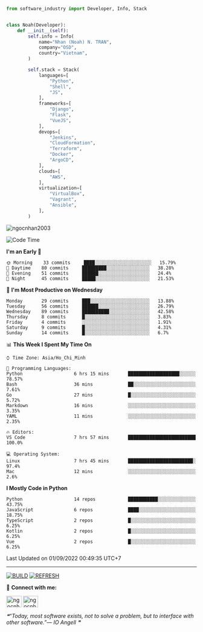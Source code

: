 ```python
from software_industry import Developer, Info, Stack


class Noah(Developer):
    def __init__(self):
        self.info = Info(
            name="Nhan (Noah) N. TRAN",
            company="OSD",
            country="Vietnam",
        )

        self.stack = Stack(
            languages=[
                "Python",
                "Shell",
                "JS",
            ],
            frameworks=[
                "Django",
                "Flask",
                "VueJS",
            ],
            devops=[
                "Jenkins",
                "CloudFormation",
                "Terraform",
                "Docker",
                "ArgoCD",
            ],
            clouds=[
                "AWS",
            ],
            virtualization=[
                "VirtualBox",
                "Vagrant",
                "Ansible",
            ],
        )
```
<img src="https://komarev.com/ghpvc/?username=ngocnhan2003&label=Profile%20views&color=0e75b6&style=flat" alt="ngocnhan2003" /> 

<!--START_SECTION:waka-->
![Code Time](http://img.shields.io/badge/Code%20Time-479%20hrs%202%20mins-blue)

**I'm an Early 🐤** 

```text
🌞 Morning    33 commits     ████░░░░░░░░░░░░░░░░░░░░░   15.79% 
🌆 Daytime    80 commits     █████████░░░░░░░░░░░░░░░░   38.28% 
🌃 Evening    51 commits     ██████░░░░░░░░░░░░░░░░░░░   24.4% 
🌙 Night      45 commits     █████░░░░░░░░░░░░░░░░░░░░   21.53%

```
📅 **I'm Most Productive on Wednesday** 

```text
Monday       29 commits     ███░░░░░░░░░░░░░░░░░░░░░░   13.88% 
Tuesday      56 commits     ██████░░░░░░░░░░░░░░░░░░░   26.79% 
Wednesday    89 commits     ██████████░░░░░░░░░░░░░░░   42.58% 
Thursday     8 commits      █░░░░░░░░░░░░░░░░░░░░░░░░   3.83% 
Friday       4 commits      ░░░░░░░░░░░░░░░░░░░░░░░░░   1.91% 
Saturday     9 commits      █░░░░░░░░░░░░░░░░░░░░░░░░   4.31% 
Sunday       14 commits     █░░░░░░░░░░░░░░░░░░░░░░░░   6.7%

```


📊 **This Week I Spent My Time On** 

```text
⌚︎ Time Zone: Asia/Ho_Chi_Minh

💬 Programming Languages: 
Python                   6 hrs 15 mins       ███████████████████░░░░░░   78.57% 
Bash                     36 mins             ██░░░░░░░░░░░░░░░░░░░░░░░   7.61% 
Go                       27 mins             █░░░░░░░░░░░░░░░░░░░░░░░░   5.72% 
Markdown                 16 mins             ░░░░░░░░░░░░░░░░░░░░░░░░░   3.35% 
YAML                     11 mins             ░░░░░░░░░░░░░░░░░░░░░░░░░   2.35%

🔥 Editors: 
VS Code                  7 hrs 57 mins       █████████████████████████   100.0%

💻 Operating System: 
Linux                    7 hrs 45 mins       ████████████████████████░   97.4% 
Mac                      12 mins             ░░░░░░░░░░░░░░░░░░░░░░░░░   2.6%

```

**I Mostly Code in Python** 

```text
Python                   14 repos            ███████████░░░░░░░░░░░░░░   43.75% 
JavaScript               6 repos             ████░░░░░░░░░░░░░░░░░░░░░   18.75% 
TypeScript               2 repos             █░░░░░░░░░░░░░░░░░░░░░░░░   6.25% 
Kotlin                   2 repos             █░░░░░░░░░░░░░░░░░░░░░░░░   6.25% 
Vue                      2 repos             █░░░░░░░░░░░░░░░░░░░░░░░░   6.25%

```



 Last Updated on 01/09/2022 00:49:35 UTC+7
<!--END_SECTION:waka-->

<hr>

[![BUILD](https://github.com/ngocnhan2003/ngocnhan2003/actions/workflows/001_build.yml/badge.svg)](https://github.com/ngocnhan2003/ngocnhan2003/actions/workflows/001_build.yml)
[![REFRESH](https://github.com/ngocnhan2003/ngocnhan2003/actions/workflows/002_refresh.yml/badge.svg)](https://github.com/ngocnhan2003/ngocnhan2003/actions/workflows/002_refresh.yml)

🔗 **Connect with me:**

<a href="https://linkedin.com/in/ngocnhan2003" target="blank"><img align="center" src="https://raw.githubusercontent.com/rahuldkjain/github-profile-readme-generator/master/src/images/icons/Social/linked-in-alt.svg" alt="ngocnhan2003" height="30" width="40" /></a>
<a href="https://instagram.com/ngocnhan2003" target="blank"><img align="center" src="https://raw.githubusercontent.com/rahuldkjain/github-profile-readme-generator/master/src/images/icons/Social/instagram.svg" alt="ngocnhan2003" height="30" width="40" /></a>


<!--STARTS_HERE_QUOTE_README-->
<i>❝“Today, most software exists, not to solve a problem, but to interface with other software.”— IO Angell   ❞</i>
<!--ENDS_HERE_QUOTE_README-->
